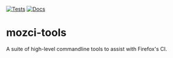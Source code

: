 [![Tests](https://github.com/mozilla/mozci-tools/actions/workflows/test.yml/badge.svg)](https://github.com/mozilla/mozci-tools/actions/workflows/test.yml)
[![Docs](https://readthedocs.org/projects/mozci-tools/badge/?version=latest)](https://mozci-tools.readthedocs.io/en/latest/?badge=latest)

# mozci-tools

A suite of high-level commandline tools to assist with Firefox's CI.
